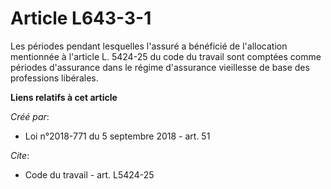 # Article L643-3-1

Les périodes pendant lesquelles l'assuré a bénéficié de l'allocation mentionnée à l'article L. 5424-25 du code du travail
sont comptées comme périodes d'assurance dans le régime d'assurance vieillesse de base des professions libérales.

**Liens relatifs à cet article**

_Créé par_:

  - Loi n°2018-771 du 5 septembre 2018 - art. 51

_Cite_:

  - Code du travail - art. L5424-25
